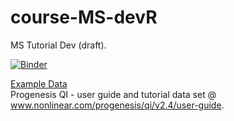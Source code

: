 # course-MS-devR
MS Tutorial Dev (draft).

[![Binder](https://mybinder.org/badge_logo.svg)](https://mybinder.org/v2/gh/tp175/course-MS-devR/master)

<u> Example Data </u> <br>
Progenesis QI - user guide and tutorial data set @ www.nonlinear.com/progenesis/qi/v2.4/user-guide.
